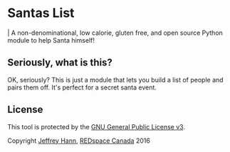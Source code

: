 # Santas List

| A non-denominational, low calorie, gluten free, and open source Python module to help Santa himself!

## Seriously, what is this?

OK, seriously? This is just a module that lets you build a list of people and pairs them off. It's perfect for a secret santa event.

## License
This tool is protected by the [GNU General Public License v3](http://www.gnu.org/licenses/gpl-3.0.html).

Copyright [Jeffrey Hann](http://jeffreyhann.ca/), [REDspace Canada](https://redspace.com/) 2016
